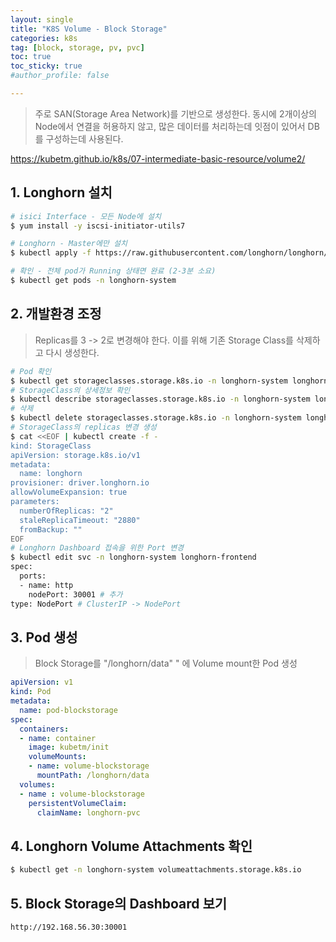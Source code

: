 ```yaml
---
layout: single
title: "K8S Volume - Block Storage"
categories: k8s
tag: [block, storage, pv, pvc]
toc: true
toc_sticky: true
#author_profile: false

---
```


> 주로 SAN(Storage Area Network)를 기반으로 생성한다. 동시에 2개이상의 Node에서 연결을 허용하지 않고, 많은 데이터를 처리하는데 잇점이 있어서 DB를 구성하는데 사용된다.

https://kubetm.github.io/k8s/07-intermediate-basic-resource/volume2/

## 1. Longhorn 설치

```bash
# isici Interface - 모든 Node에 설치
$ yum install -y iscsi-initiator-utils7

# Longhorn - Master에만 설치
$ kubectl apply -f https://raw.githubusercontent.com/longhorn/longhorn/master/deploy/longhorn.yaml

# 확인 - 전체 pod가 Running 상태면 완료 (2-3분 소요)
$ kubectl get pods -n longhorn-system
```



## 2. 개발환경 조정

> Replicas를 3 -> 2로 변경해야 한다. 이를 위해 기존 Storage Class를 삭제하고 다시 생성한다.

```bash
# Pod 확인
$ kubectl get storageclasses.storage.k8s.io -n longhorn-system longhorn
# StorageClass의 상세정보 확인
$ kubectl describe storageclasses.storage.k8s.io -n longhorn-system longhorn
# 삭제
$ kubectl delete storageclasses.storage.k8s.io -n longhorn-system longhorn
# StorageClass의 replicas 변경 생성
$ cat <<EOF | kubectl create -f -
kind: StorageClass
apiVersion: storage.k8s.io/v1
metadata:
  name: longhorn
provisioner: driver.longhorn.io
allowVolumeExpansion: true
parameters:
  numberOfReplicas: "2"
  staleReplicaTimeout: "2880"
  fromBackup: ""
EOF
# Longhorn Dashboard 접속을 위한 Port 변경
$ kubectl edit svc -n longhorn-system longhorn-frontend
spec:
  ports:
  - name: http
    nodePort: 30001 # 추가
type: NodePort # ClusterIP -> NodePort
```



## 3. Pod 생성

> Block Storage를 "/longhorn/data" " 에 Volume mount한 Pod 생성

```yaml
apiVersion: v1
kind: Pod
metadata:
  name: pod-blockstorage
spec:
  containers:
  - name: container
    image: kubetm/init
    volumeMounts:
    - name: volume-blockstorage
      mountPath: /longhorn/data
  volumes:
  - name : volume-blockstorage
    persistentVolumeClaim:
      claimName: longhorn-pvc
```



## 4. Longhorn Volume Attachments 확인

```bash
$ kubectl get -n longhorn-system volumeattachments.storage.k8s.io
```



## 5. Block Storage의 Dashboard 보기

```html
http://192.168.56.30:30001
```




